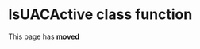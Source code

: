 # IsUACActive class function #

This page has [**moved**](https://lib-docs.delphidabbler.com/SysInfo/5/API/TPJComputerInfo-IsUACActive)